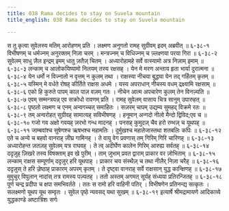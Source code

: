 ```yaml
---
title: 038 Rama decides to stay on Suvela mountain
title_english: 038 Rama decides to stay on Suvela mountain

---
```

<div class="audioEmbed"  caption="श्रीराम-हरिसीताराममूर्ति-घनपाठिभ्यां वचनम्" src="https://archive.org/download/Ramayana-recitation-Sriram-harisItArAmamUrti-Ghanapaati-v2/Kanda_6/Kanda_6_YK-038-Rama_decides_to_stay_on_Suvela_mountain__0.mp3"></div>
स तु कृत्वा सुवेलस्य मतिम् आरोहणम् प्रति ।  
लक्ष्मण अनुगतो रामह् सुग्रीवम् इदम् अब्रवीत् ॥ ६-३८-१  
विभीषणम् च धर्मज्नम् अनुरक्तम् निज़ा चरम् ।  
मन्त्रज्नम् च विधिज्नम् च ज़्लक्ष्णया परया गिरा ॥ ६-३८-२  
सुवेलम् साधु ज़ैल इन्द्रम् इमम् धातु ज़तैज़् चितम् ।  
अध्यारोहामहे सर्वे वत्स्यामो अत्र निज़ाम् इमाम् ॥ ६-३८-३  
लन्काम् च आलोकयिष्यामो निलयम् तस्य रक्षसह् ।  
येन मे मरण अन्ताय हृता भार्या दुरात्मना ॥ ६-३८-४  
येन धर्मो न विज्नातो न वृत्तम् न कुलम् तथा ।  
राक्षस्या नीचया बुद्ध्या येन तद् गर्हितम् कृतम् ॥ ६-३८-५  
यस्मिन् मे वर्धते रोषह् कीर्तिते राक्षस अधमे ।  
यस्य अपराधान् नीचस्य वधम् द्रक्ष्यामि रक्षसाम् ॥ ६-३८-६  
एको हि कुरुते पापम् काल पाज़ वज़म् गतः ।  
नीचेन आत्म अपचारेण कुलम् तेन विनज़्यति ॥ ६-३८-७  
एवम् सम्मन्त्रयन्न् एव सक्रोधो रावणम् प्रति ।  
रामह् सुवेलम् वासाय चित्र सानुम् उपारुहत् ॥ ६-३८-८  
पृष्ठतो लक्ष्मण च एनम् अन्वगच्चत् समाहितः ।  
सज़रम् चापम् उद्यम्य सुमहद् विक्रमे रतः ॥ ६-३८-९  
तम् अन्वरोहत् सुग्रीवह् सामात्यह् सविभीषणह् ।  
हनूमान् अन्गदो नीलो मैन्दो द्विविद;एव च ॥ ६-३८-१०  
गजो गव अक्षो गवयह् ज़रभो गन्ध मादनह् ।  
पनसह् कुमुदज़् चैव हरो रम्भज़् च यूथपह् ॥ ६-३८-११  
जाम्बवांश्च सुषेणश्च ऋषभश्च महामतिः ।  
दुर्मुखश्च महातेजास्तथा शतबलिः कपिः ॥ ६-३८-१२  
एते च अन्ये च बहवो वानराह् ज़ीघ्र गामिनह् ।  
ते वायु वेग प्रवणास् तम् गिरिम् गिरि चारिणह् ॥ ६-३८-१३  
अध्यारोहन्त ज़तज़ह् सुवेलम् यत्र राघवह् ।  
ते त्व् अदीर्घेण कालेन गिरिम् आरुह्य सर्वतह् ॥ ६-३८-१४  
ददृज़ुह् ज़िखरे तस्य विषक्ताम् इव खे पुरीम् ।  
ताम् ज़ुभाम् प्रवत द्वाराम् प्राकार वर ज़ोभिताम् ॥ ६-३८-१५  
लन्काम् राक्षस सम्पूर्णाम् ददृज़ुर् हरि यूथपाह् ।  
प्राकार चय संस्थैज़् च तथा नीलैर् निज़ा चरैह् ॥ ६-३८-१६  
ददृज़ुस् ते हरि ज़्रेष्ठाह् प्राकारम् अपरम् कृतम् ।  
ते दृष्ट्वा वानराह् सर्वे राक्षसान् युद्ध कान्क्षिणह् ॥ ६-३८-१७  
मुमुचुर् विपुलान् नादांस् तत्र रामस्य पज़्यतह् ।  
ततो अस्तम् अगमत् सूर्यह् संध्यया प्रतिरन्जितह् ॥ ६-३८-१८  
पूर्ण चन्द्र प्रदीपा च क्षपा समभिवर्तते ।  
ततः स रामो हरि वाहिनी पतिर् ।  
विभीषणेन प्रतिनन्द्य सत्कृतः ।  
सलक्ष्मणो यूथप यूथ सम्वृतः ।  
सुवेल पृष्ठे न्यवसद् यथा सुखम् ॥ ६-३८-१९  
इत्यार्षे श्रीमद्रामायणे आदिकाव्ये युद्धकाण्डे अष्टात्रिंशः सर्गः